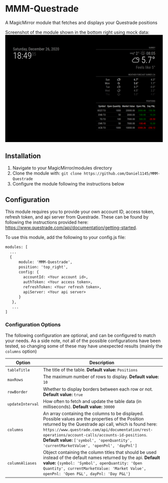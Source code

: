 # MMM-Questrade
A MagicMirror module that fetches and displays your Questrade positions

Screenshot of the module shown in the bottom right using mock data:
![screenshot](/screenshots/MMM-Questrade.PNG)

## Installation
1. Navigate to your MagicMirror/modules directory
2. Clone the module with: `git clone https://github.com/Daniel1145/MMM-Questrade`
3. Configure the module following the instructions below

## Configuration
This module requires you to provide your own account ID, access token, refresh token, and api server from Questrade. These can be found by following the instructions provided here: https://www.questrade.com/api/documentation/getting-started.

To use this module, add the following to your config.js file:
```Javscript
modules: [
  ...
  {
      module: 'MMM-Questrade',
      position: 'top_right',
      config: {
        accountId: <Your account id>,
        authToken: <Your access token>,
        refreshToken: <Your refresh token>,
        apiServer: <Your api server>
      }
   },
   ...
]
```

### Configuration Options
The following configuration are optional, and can be configured to match your needs. As a side note, not all of the possible configurations have been tested, so changing some of these may have unexpected results (mainly the `columns` option)

| Option                       | Description
| ---------------------------- | -----------
| `tableTitle`                 | The title of the table. **Default value:** `Positions`
| `maxRows`                    | The maximum number of rows to display. **Default value:** `10`
| `rowBorder`                  | Whether to display borders between each row or not. **Default value:** `true`
| `updateInterval`             | How often to fetch and update the table data (in milliseconds). **Default value:** `30000`
| `columns`                    | An array containing the columns to be displayed. Possible values are the properties of the Position returned by the Questrade api call, which is found here: `https://www.questrade.com/api/documentation/rest-operations/account-calls/accounts-id-positions`. **Default value:** `['symbol', 'openQuantity', 'currentMarketValue', 'openPnl', 'dayPnl']`
| `columnAliases`              | Object containing the column titles that should be used instead of the default names returned by the api. **Default value:** `{symbol: 'Symbol', openQuantity: 'Open Quantity', currentMarketValue: 'Market Value', openPnl: 'Open P&L', dayPnl: 'Day P&L'}`
